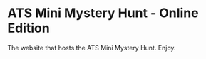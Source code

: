 ATS Mini Mystery Hunt - Online Edition
======

The website that hosts the ATS Mini Mystery Hunt. 
Enjoy.
